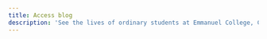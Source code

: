 ```yaml
---
title: Access blog
description: 'See the lives of ordinary students at Emmanuel College, Cambridge'
---
```


